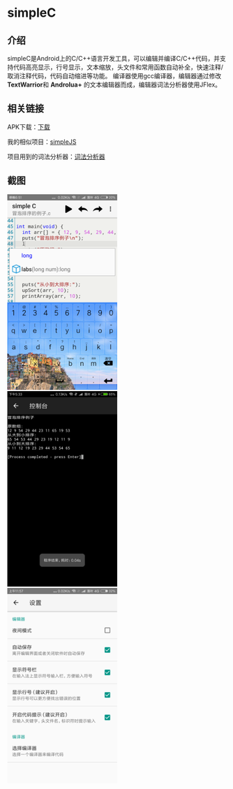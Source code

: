 # simpleC

## 介绍
simpleC是Android上的C/C++语言开发工具，可以编辑并编译C/C++代码，并支持代码高亮显示，行号显示，文本缩放，头文件和常用函数自动补全，快速注释/取消注释代码，代码自动缩进等功能。
编译器使用gcc编译器，编辑器通过修改**TextWarrior**和 **Androlua+** 的文本编辑器而成，编辑器词法分析器使用JFlex。

## 相关链接

APK下载：[下载](https://www.coolapk.com/apk/166409)

我的相似项目：[simpleJS](https://github.com/luoyesiqiu/simpleJS)

项目用到的词法分析器：[词法分析器](https://github.com/luoyesiqiu/Lexer)

## 截图

<img src="/screenshot/editor.png" alt="编辑器" width="50%" height="50%" />

<img src="/screenshot/console.png" alt="控制台" width="50%" height="50%" />

<img src="/screenshot/setting.png" alt="设置" width="50%" height="50%" />

